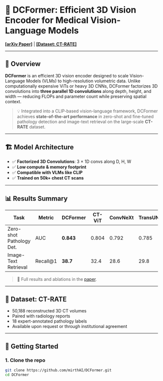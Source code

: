 # 🧠 DCFormer: Efficient 3D Vision Encoder for Medical Vision-Language Models

**[[arXiv Paper]](https://arxiv.org/abs/2502.05091)** | **[[Dataset: CT-RATE]](https://huggingface.co/datasets/ibrahimhamamci/CT-RATE)**

---
## 📌 Overview

**DCFormer** is an efficient 3D vision encoder designed to scale Vision-Language Models (VLMs) to high-resolution volumetric data. Unlike computationally expensive ViTs or heavy 3D CNNs, DCFormer factorizes 3D convolutions into **three parallel 1D convolutions** along depth, height, and width — reducing FLOPs and parameter count while preserving spatial context.

> 💡 Integrated into a CLIP-based vision-language framework, DCFormer achieves **state-of-the-art performance** in zero-shot and fine-tuned pathology detection and image-text retrieval on the large-scale **CT-RATE** dataset.

---

## 🏗️ Model Architecture

- ✅ **Factorized 3D Convolutions**: 3 × 1D convs along D, H, W
- ✅ **Low compute & memory footprint**
- ✅ **Compatible with VLMs like CLIP**
- ✅ **Trained on 50k+ chest CT scans**

---

## 📊 Results Summary

| Task                       | Metric    | DCFormer | CT-ViT | ConvNeXt | TransUNet |
|----------------------------|-----------|----------|--------|-----------|------------|
| Zero-shot Pathology Det.  | AUC       | **0.843**| 0.804  | 0.792     | 0.785      |
| Image-Text Retrieval       | Recall@1  | **38.7** | 32.4   | 28.6      | 29.8       |

> 📄 Full results and ablations in the [paper](https://arxiv.org/abs/2502.05091).

---

## 📂 Dataset: CT-RATE

- 50,188 reconstructed 3D CT volumes
- Paired with radiology reports
- 18 expert-annotated pathology labels
- Available upon request or through institutional agreement

---

## 🚀 Getting Started

### 1. Clone the repo
```bash
git clone https://github.com/mirthAI/DCFormer.git
cd DCFormer
